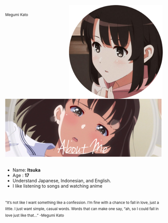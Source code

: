 <div>
<img src="./profile-photo.png" width="300" align="right" />
<br/>
<sub> Megumi Kato </sub>
<br/>
<img src="./about-me.png" width="500" />
<br/>
<br/>
  
- Name: **Itsuka**
- Age : **17**
- Understand Japanese, Indonesian, and English.
- I like listening to songs and watching anime

<br/>
<sub> "It’s not like I want something like a confession.
I’m fine with a chance to fall in love, just a little.
I just want simple, casual words. Words that can make one say, “ah, so I could fall in love just like that…” -Megumi Kato </sub>
<br/>
<img scr="./banner.jpeg" width="400" />
<br/>
<br/>

